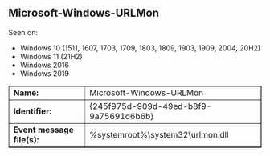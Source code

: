 ## Microsoft-Windows-URLMon

Seen on:
* Windows 10 (1511, 1607, 1703, 1709, 1803, 1809, 1903, 1909, 2004, 20H2)
* Windows 11 (21H2)
* Windows 2016
* Windows 2019

<table border="1" class="docutils">
  <tbody>
    <tr>
      <td><b>Name:</b></td>
      <td>Microsoft-Windows-URLMon</td>
    </tr>
    <tr>
      <td><b>Identifier:</b></td>
      <td>{245f975d-909d-49ed-b8f9-9a75691d6b6b}</td>
    </tr>
    <tr>
      <td><b>Event message file(s):</b></td>
      <td>%systemroot%\system32\urlmon.dll</td>
    </tr>
  </tbody>
</table>

&nbsp;

